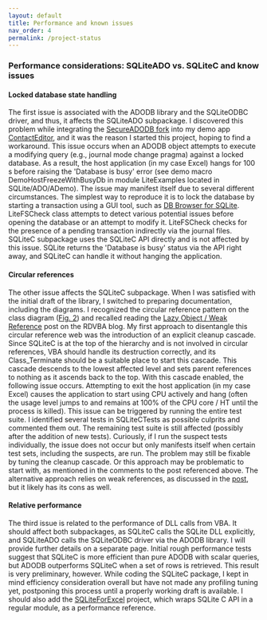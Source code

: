 ```yaml
---
layout: default
title: Performance and known issues
nav_order: 4
permalink: /project-status
---
```


### Performance considerations: SQLiteADO vs. SQLiteC and know issues

#### Locked database state handling

The first issue is associated with the ADODB library and the SQLiteODBC driver,  and thus, it affects the SQLiteADO subpackage. I discovered this problem while integrating the [SecureADODB fork][] into my demo app [ContactEditor][], and it was the reason I started this project, hoping to find a workaround. This issue occurs when an ADODB object attempts to execute a modifying query (e.g., journal mode change pragma) against a locked database. As a result, the host application (in my case Excel) hangs for 100 s before raising the 'Database is busy' error (see demo macro DemoHostFreezeWithBusyDb in module LiteExamples located in SQLite/ADO/ADemo). The issue may manifest itself due to several different circumstances. The simplest way to reproduce it is to lock the database by starting a transaction using a GUI tool, such as [DB Browser for SQLite][]. LiteFSCheck class attempts to detect various potential issues before opening the database or an attempt to modify it. LiteFSCheck checks for the presence of a pending transaction indirectly via the journal files. SQLiteC subpackage uses the SQLiteC API directly and is not affected by this issue. SQLite returns the 'Database is busy' status via the API right away, and SQLiteC can handle it without hanging the application.

#### Circular references

The other issue affects the SQLiteC subpackage. When I was satisfied with the initial draft of the library, I switched to preparing documentation, including the diagrams. I recognized the circular reference pattern on the class diagram ([Fig. 2][SQLiteC classes]) and recalled reading the [Lazy Object / Weak Reference][Weak Reference] post on the RDVBA blog. My first approach to disentangle this circular reference web was the introduction of an explicit cleanup cascade. Since SQLiteC is at the top of the hierarchy and is not involved in circular references, VBA should handle its destruction correctly, and its Class_Terminate should be a suitable place to start this cascade. This cascade descends to the lowest affected level and sets parent references to nothing as it ascends back to the top. With this cascade enabled, the following issue occurs. Attempting to exit the host application (in my case Excel) causes the application to start using CPU actively and hang (often the usage level jumps to and remains at 100% of the CPU core / HT until the process is killed). This issue can be triggered by running the entire test suite. I identified several tests in SQLiteCTests as possible culprits and commented them out. The remaining test suite is still affected (possibly after the addition of new tests). Curiously, if I run the suspect tests individually, the issue does not occur but only manifests itself when certain test sets, including the suspects, are run. The problem may still be fixable by tuning the cleanup cascade. Or this approach may be problematic to start with, as mentioned in the comments to the post referenced above. The alternative approach relies on weak references, as discussed in the [post][Weak Reference], but it likely has its cons as well.

#### Relative performance

The third issue is related to the performance of DLL calls from VBA. It should affect both subpackages, as SQLiteC calls the SQLite DLL explicitly, and SQLiteADO calls the SQLiteODBC driver via the ADODB library. I will provide further details on a separate page. Initial rough performance tests suggest that SQLiteC is more efficient than pure ADODB with scalar queries, but ADODB outperforms SQLiteC when a set of rows is retrieved. This result is very preliminary, however. While coding the SQLiteC package, I kept in mind efficiency consideration overall but have not made any profiling tuning yet, postponing this process until a properly working draft is available. I should also add the [SQLiteForExcel][] project, which wraps SQLite C API in a regular module, as a performance reference.


<!-- References -->

[SecureADODB fork]: https://pchemguy.github.io/SecureADODB-Fork/
[ContactEditor]: https://pchemguy.github.io/ContactEditor/
[DB Browser for SQLite]: https://sqlitebrowser.org/
[SQLiteC classes]: /SQLite-C-API/class-hierarchy#SQLiteC
[Weak Reference]: https://rubberduckvba.wordpress.com/2018/09/11/lazy-object-weak-reference/
[SQLiteForExcel]: https://github.com/govert/SQLiteForExcel
